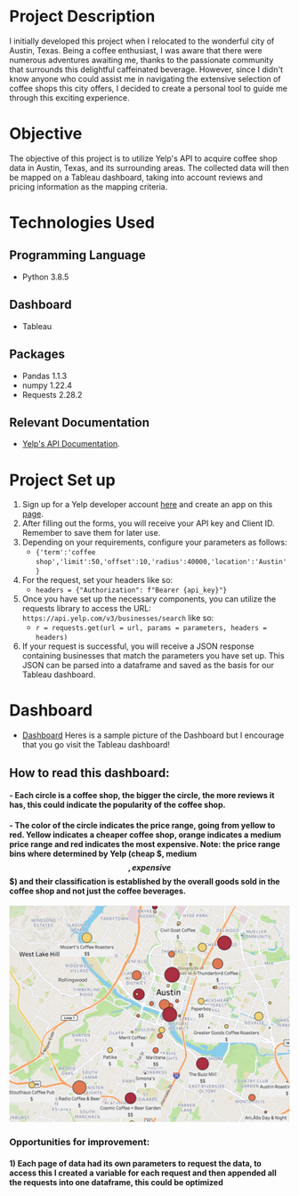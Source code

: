 # Project Description
I initially developed this project when I relocated to the wonderful city of Austin, Texas. Being a coffee enthusiast, I was aware that there were numerous adventures awaiting me, thanks to the passionate community that surrounds this delightful caffeinated beverage. However, since I didn't know anyone who could assist me in navigating the extensive selection of coffee shops this city offers, I decided to create a personal tool to guide me through this exciting experience.

# Objective
The objective of this project is to utilize Yelp's API to acquire coffee shop data in Austin, Texas, and its surrounding areas. The collected data will then be mapped on a Tableau dashboard, taking into account reviews and pricing information as the mapping criteria.

# Technologies Used 
## Programming Language
- Python 3.8.5
## Dashboard
- Tableau
## Packages
- Pandas 1.1.3
- numpy 1.22.4
- Requests 2.28.2
## Relevant Documentation
- [Yelp's API Documentation](https://www.yelp.com/developers).

# Project Set up
1) Sign up for a Yelp developer account [here](https://www.yelp.com/developers) and create an app on this [page](https://www.yelp.com/developers/v3/manage_app).
2) After filling out the forms, you will receive your API key and Client ID. Remember to save them for later use.
3) Depending on your requirements, configure your parameters as follows:
    - `{'term':'coffee shop','limit':50,'offset':10,'radius':40000,'location':'Austin'}`
4) For the request, set your headers like so:
    - `headers = {"Authorization": f"Bearer {api_key}"}`
5) Once you have set up the necessary components, you can utilize the requests library to access the URL: `https://api.yelp.com/v3/businesses/search` like so:
    - `r = requests.get(url = url, params = parameters, headers = headers)`
6) If your request is successful, you will receive a JSON response containing businesses that match the parameters you have set up. This JSON can be parsed into a dataframe and saved as the basis for our Tableau dashboard.

# Dashboard 
- [Dashboard](https://public.tableau.com/app/profile/manuel8857/viz/CoffeShopsAustin/Sheet1)
Heres is a sample picture of the Dashboard but I encourage that you go visit the Tableau dashboard!
## How to read this dashboard:
#### - Each circle is a coffee shop, the bigger the circle, the more reviews it has, this could indicate the popularity of the coffee shop. 
#### - The color of the circle indicates the price range, going from yellow to red. Yellow indicates a cheaper coffee shop, orange indicates a medium price range and red indicates the most expensive. Note: the price range bins where determined by Yelp (cheap $, medium $$, expensive $$$) and their classification  is established by the overall goods sold in the coffee shop and not just the coffee beverages. 
![Dashboard](/Data/dashboard.png)

### Opportunities for improvement:
#### 1) Each page of data had its own parameters to request the data, to access this I created a variable for each request and then appended all the requests into one dataframe, this could be optimized
